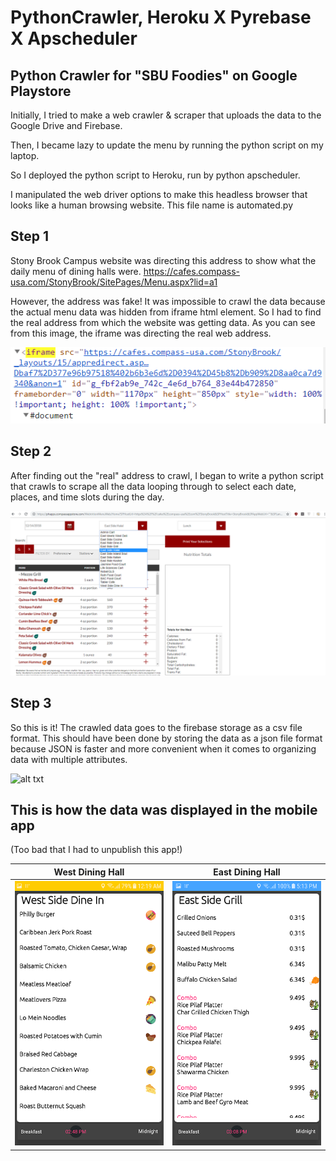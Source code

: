 # PythonCrawler, Heroku X Pyrebase X Apscheduler
## Python Crawler for "SBU Foodies" on Google Playstore 
Initially, I tried to make a web crawler & scraper that uploads the data to the Google Drive and Firebase.

Then, I became lazy to update the menu by running the python script on my laptop.

So I deployed the python script to Heroku, run by python apscheduler. 

I manipulated the web driver options to make this headless browser that looks like a human browsing website. This file name is automated.py



## Step 1
Stony Brook Campus website was directing this address to show what the daily menu of dining halls were.
https://cafes.compass-usa.com/StonyBrook/SitePages/Menu.aspx?lid=a1

However, the address was fake!
It was impossible to crawl the data because the actual menu data was hidden from iframe html element.
So I had to find the real address from which the website was getting data.
As you can see from this image, the iframe was directing the real web address.

![alt txt](https://github.com/TheoSeo93/PythonCrawler/blob/master/crawl_2.PNG)


## Step 2
After finding out the "real" address to crawl, I began to write a python script that crawls to scrape all the data looping through to select each date, places, and time slots during the day.

![alt txt](https://github.com/TheoSeo93/PythonCrawler/blob/master/crawl_1.png)


## Step 3
So this is it!
The crawled data goes to the firebase storage as a csv file format.
This should have been done by storing the data as a json file format because JSON is faster and more convenient when it comes to organizing data with multiple attributes.

![alt txt](https://github.com/TheoSeo93/PythonCrawler/blob/master/giphy.gif)


## This is how the data was displayed in the mobile app
(Too bad that I had to unpublish this app!)

West Dining Hall             | East Dining Hall
:-------------------------:|:-------------------------:
![alt txt](https://github.com/TheoSeo93/PythonCrawler/blob/master/2.webp) |  ![alt txt](https://github.com/TheoSeo93/PythonCrawler/blob/master/3.webp)






      
